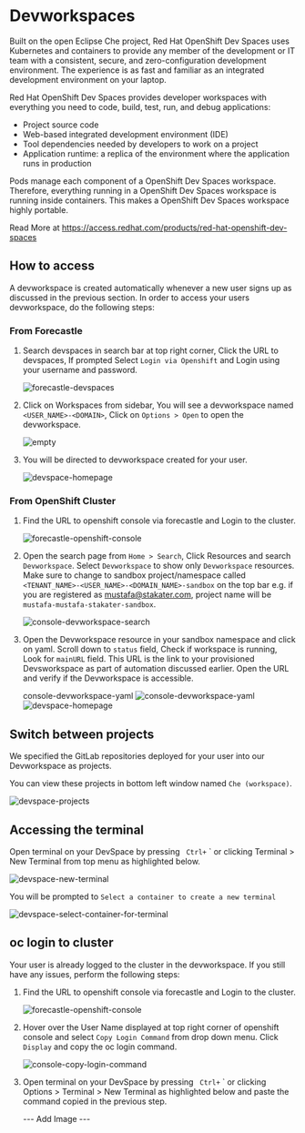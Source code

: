 # Devworkspaces

Built on the open Eclipse Che project, Red Hat OpenShift Dev Spaces uses Kubernetes and containers to provide any member of the development or IT team with a consistent, secure, and zero-configuration development environment. The experience is as fast and familiar as an integrated development environment on your laptop.

Red Hat OpenShift Dev Spaces provides developer workspaces with everything you need to code, build, test, run, and debug applications:

- Project source code
- Web-based integrated development environment (IDE)
- Tool dependencies needed by developers to work on a project
- Application runtime: a replica of the environment where the application runs in production

Pods manage each component of a OpenShift Dev Spaces workspace. Therefore, everything running in a OpenShift Dev Spaces workspace is running inside containers. This makes a OpenShift Dev Spaces workspace highly portable.

Read More at https://access.redhat.com/products/red-hat-openshift-dev-spaces

## How to access

A devworkspace is created automatically whenever a new user signs up as discussed in the previous section. In order to access your users devworkspace, do the following steps:

### From Forecastle
1. Search devspaces in search bar at top right corner, Click the URL to devspaces, If prompted Select `Login via Openshift` and Login using your username and password.

    ![forecastle-devspaces](images/forecastle-devspaces.png)

2. Click on Workspaces from sidebar, You will see a devworkspace named `<USER_NAME>-<DOMAIN>`, Click on `Options > Open` to open the devworkspace.

    ![empty](images/empty.png)

3. You will be directed to devworkspace created for your user. 

      ![devspace-homepage](images/devspace-homepage.png)  

### From OpenShift Cluster

1. Find the URL to openshift console via forecastle and Login to the cluster.

    ![forecastle-openshift-console](images/forecastle-openshift-console.png)

3. Open the search page from `Home > Search`, Click Resources and search `Devworkspace`. Select `Devworkspace` to show only `Devworkspace` resources. Make sure to change to sandbox project/namespace called `<TENANT_NAME>-<USER_NAME>-<DOMAIN_NAME>-sandbox` on the top bar e.g. if you are registered as mustafa@stakater.com, project name will be `mustafa-mustafa-stakater-sandbox`.

    ![console-devworkspace-search](images/console-devworkspace-search.png)

4. Open the Devworkspace resource in your sandbox namespace and click on yaml. Scroll down to `status` field, Check if workspace is running, Look for `mainURL` field. This URL is the link to your provisioned Devsworkspace as part of automation discussed earlier. Open the URL and verify if the Devworkspace is accessible. 

    console-devworkspace-yaml
    ![console-devworkspace-yaml](images/console-devworkspace-yaml.png)
    ![devspace-homepage](images/devspace-homepage.png)

## Switch between projects

We specified the GitLab repositories deployed for your user into our Devworkspace as projects. 

You can view these projects in bottom left window named `Che (workspace)`.

![devspace-projects](images/devspace-projects.png)

## Accessing the terminal

Open terminal on your DevSpace by pressing ` Ctrl+` ` or clicking Terminal > New Terminal from top menu as highlighted below. 

![devspace-new-terminal](images/devspace-new-terminal.png)

You will be prompted to `Select a container to create a new terminal`

![devspace-select-container-for-terminal](images/devspace-select-container-for-terminal.png)


## oc login to cluster

Your user is already logged to the cluster in the devworkspace. If you still have any issues, perform the following steps:

1. Find the URL to openshift console via forecastle and Login to the cluster.

    ![forecastle-openshift-console](images/forecastle-openshift-console.png)

2. Hover over the User Name displayed at top right corner of openshift console and select `Copy Login Command` from drop down menu. Click `Display` and copy the oc login command.

    ![console-copy-login-command](images/console-copy-login-command.png)

3. Open terminal on your DevSpace by pressing ` Ctrl+` ` or clicking Options > Terminal > New Terminal as highlighted below and paste the command copied in the previous step.

    --- Add Image ---
